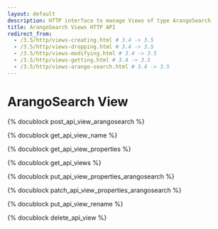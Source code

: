 ```yaml
---
layout: default
description: HTTP interface to manage Views of type ArangoSearch
title: ArangoSearch Views HTTP API
redirect_from:
  - /3.5/http/views-creating.html # 3.4 -> 3.5
  - /3.5/http/views-dropping.html # 3.4 -> 3.5
  - /3.5/http/views-modifying.html # 3.4 -> 3.5
  - /3.5/http/views-getting.html # 3.4 -> 3.5
  - /3.5/http/views-arango-search.html # 3.4 -> 3.5
---
```

ArangoSearch View
=================

<!-- js/actions/api-view.js -->

{% docublock post_api_view_arangosearch %}

{% docublock get_api_view_name %}

{% docublock get_api_view_properties %}

{% docublock get_api_views %}

{% docublock put_api_view_properties_arangosearch %}

{% docublock patch_api_view_properties_arangosearch %}

{% docublock put_api_view_rename %}

{% docublock delete_api_view %}
